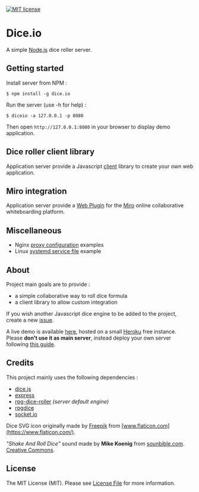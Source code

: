[![MIT license](https://img.shields.io/badge/License-MIT-green.svg)](LICENSE)

# Dice.io

A simple [Node.js](https://nodejs.org) dice roller server.

## Getting started

Install server from NPM :

```shell
$ npm install -g dice.io
```

Run the server (use -h for help) :

```shell
$ diceio -a 127.0.0.1 -p 8080
```

Then open `http://127.0.0.1:8080` in your browser to display demo application.

## Dice roller client library

Application server provide a Javascript [client](docs/client.md) library to create your own web application.

## Miro integration

Application server provide a [Web Plugin](docs/miro.md) for the [Miro](https://miro.com) online collaborative whiteboarding platform.

## Miscellaneous

* Nginx [proxy configuration](docs/nginx.md) examples
* Linux [systemd service file](docs/systemd.md) example

## About

Project main goals are to provide :

* a simple collaborative way to roll dice formula
* a client library to allow custom integration

If you wish another Javascript dice engine to be added to the project, create a new [issue](https://github.com/tpftg/dice.io/issues).

A live demo is available [here](https://diceio-app.herokuapp.com), hosted on a small [Heroku](https://www.heroku.com/home) free instance. Please __don't use it as main server__, instead deploy your own server following [this guide](https://github.com/tpftg/diceio-heroku).

## Credits

This project mainly uses the following dependencies :

* [dice.js](https://github.com/lordnull/dice.js)
* [express](https://github.com/expressjs/express)
* [rpg-dice-roller](https://github.com/GreenImp/rpg-dice-roller) _(server default engine)_
* [rpgdice](https://github.com/Morgul/rpgdice)
* [socket.io](https://github.com/socketio/socket.io)

Dice SVG icon originally made by [Freepik](https://www.flaticon.com/authors/freepik) from [www.flaticon.com](https://www.flaticon.com/).

_"Shake And Roll Dice"_ sound made by __Mike Koenig__ from [sounbible.com](http://soundbible.com/182-Shake-And-Roll-Dice.html). [Creative Commons](https://creativecommons.org/licenses/by/3.0/legalcode).

## License

The MIT License (MIT). Please see [License File](LICENSE) for more information.
